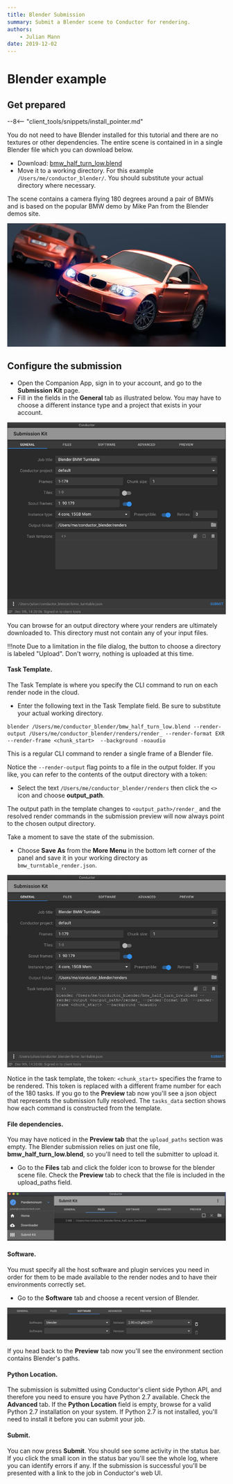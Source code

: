 ```yaml
---
title: Blender Submission
summary: Submit a Blender scene to Conductor for rendering.
authors:
    - Julian Mann
date: 2019-12-02
---
```


# Blender example
 

## Get prepared

--8<-- "client_tools/snippets/install_pointer.md"


You do not need to have Blender installed for this tutorial and there are no textures or other dependencies. The entire scene is contained in in a single Blender file which you can download below.

* Download: [bmw_half_turn_low.blend](https://downloads.conductortech.com/examples/companion/simple_blender/bmw_half_turn_low.blend)
* Move it to a working directory. For this example `/Users/me/conductor_blender/`. You should substitute your actual directory where necessary.

The scene contains a camera flying 180 degrees around a pair of BMWs and is based on the popular BMW demo by Mike Pan from the Blender demos site.

![bmw][bmw]

## Configure the submission

* Open the Companion App, sign in to your account, and go to the **Submission Kit** page.
* Fill in the fields in the **General** tab as illustrated below. You may have to choose a different instance type and a project that exists in your account.

![general][general]

You can browse for an output directory where your renders are ultimately downloaded to. This directory must not contain any of your input files.

!!!note
    Due to a limitation in the file dialog, the button to choose a directory is labeled "Upload". Don't worry, nothing is uploaded at this time.

#### Task Template.

The Task Template is where you specify the CLI command to run on each render node in the cloud. 

* Enter the following text in the Task Template field. Be sure to substitute your actual working directory.

```
blender /Users/me/conductor_blender/bmw_half_turn_low.blend --render-output /Users/me/conductor_blender/renders/render_ --render-format EXR  --render-frame <chunk_start>  --background -noaudio 
```

This is a regular CLI command to render a single frame of a Blender file. 

Notice the `--render-output` flag points to a file in the output folder. If you like, you can refer to the contents of the output directory with a token:

* Select the text `/Users/me/conductor_blender/renders` then click the `<>` icon and choose **output_path**. 

The output path in the template changes to `<output_path>/render_` and the resolved render commands in the submission preview will now always point to the chosen output directory.

Take a moment to save the state of the submission. 

* Choose **Save As** from the **More Menu** in the bottom left corner of the panel and save it in your working directory as `bmw_turntable_render.json`.

![generalSave][generalSave]

Notice in the task template, the token: `<chunk_start>` specifies the frame to be rendered. This token is replaced with a different frame number for each of the 180 tasks. If you go to the **Preview** tab now you'll see a json object that represents the submission fully resolved. The `tasks_data` section shows how each command is constructed from the template.

#### File dependencies.

You may have noticed in the **Preview tab** that the `upload_paths` section was empty. The Blender submission relies on just one file, **bmw_half_turn_low.blend**, so you'll need to tell the submitter to upload it. 

* Go to the **Files** tab and click the folder icon to browse for the blender scene file. Check the **Preview** tab to check that the file is included in the upload_paths field. 


![files][files]


#### Software.

You must specify all the host software and plugin services you need in order for them to be made available to the render nodes and to have their environments correctly set.

* Go to the **Software** tab and choose a recent version of Blender. 

![software][software]

If you head back to the **Preview** tab now you'll see the environment section contains Blender's paths.

#### Python Location.

The submission is submitted using Conductor's client side Python API, and therefore you need to ensure you have Python 2.7 available. Check the **Advanced** tab. If the **Python Location** field is empty, browse for a valid Python 2.7 installation on your system. If Python 2.7 is not installed, you'll need to install it before you can submit your job.

#### Submit.

You can now press **Submit**. You should see some activity in the status bar. If you click the small icon in the status bar you'll see the whole log, where you can identify errors if any. If the submission is successful you'll be presented with a link to the job in Conductor's web UI.



[bmw]: ../../image/companion/bmws.jpg
[general]: ../../image/companion/general_blender.png
[generalSave]: ../../image/companion/general_blender2.png
[files]: ../../image/companion/files_blender.png
[software]: ../../image/companion/software_blender.png


